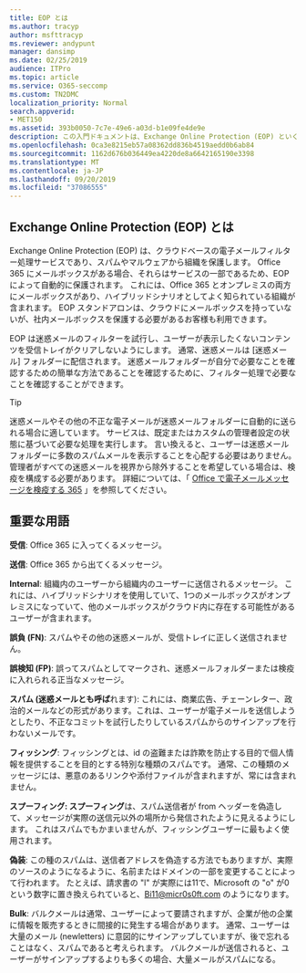 ```yaml
---
title: EOP とは
ms.author: tracyp
author: msfttracyp
ms.reviewer: andypunt
manager: dansimp
ms.date: 02/25/2019
audience: ITPro
ms.topic: article
ms.service: O365-seccomp
ms.custom: TN2DMC
localization_priority: Normal
search.appverid:
- MET150
ms.assetid: 393b0050-7c7e-49e6-a03d-b1e09fe4de9e
description: この入門ドキュメントは、Exchange Online Protection (EOP) といくつかの重要な用語を理解するのに役立ちます。 これは、exchange Online のクラウドホスト型メールボックスを保護している、または Exchange Server 2016 などの社内メールボックスを保護している EOP スタンドアロン365のお客様に対して適用されます。
ms.openlocfilehash: 0ca3e8215eb57a08362dd836b4519aedd0b6ab84
ms.sourcegitcommit: 1162d676b036449ea4220de8a6642165190e3398
ms.translationtype: MT
ms.contentlocale: ja-JP
ms.lasthandoff: 09/20/2019
ms.locfileid: "37086555"
---
```

## <a name="what-is-exchange-online-protection-eop"></a>Exchange Online Protection (EOP) とは

Exchange Online Protection (EOP) は、クラウドベースの電子メールフィルター処理サービスであり、スパムやマルウェアから組織を保護します。 Office 365 にメールボックスがある場合、それらはサービスの一部であるため、EOP によって自動的に保護されます。 これには、Office 365 とオンプレミスの両方にメールボックスがあり、ハイブリッドシナリオとしてよく知られている組織が含まれます。 EOP スタンドアロンは、クラウドにメールボックスを持っていないが、社内メールボックスを保護する必要があるお客様も利用できます。

EOP は迷惑メールのフィルターを試行し、ユーザーが表示したくないコンテンツを受信トレイがクリアしないようにします。 通常、迷惑メールは [迷惑メール] フォルダーに配信されます。 迷惑メールフォルダーが自分で必要なことを確認するための簡単な方法であることを確認するために、フィルター処理で必要なことを確認することができます。  

> [!TIP]
> 迷惑メールやその他の不正な電子メールが迷惑メールフォルダーに自動的に送られる場合に適しています。 サービスは、既定またはカスタムの管理者設定の状態に基づいて必要な処理を実行します。 言い換えると、ユーザーは迷惑メールフォルダーに多数のスパムメールを表示することを心配する必要はありません。 管理者がすべての迷惑メールを視界から除外することを希望している場合は、検疫を構成する必要があります。 詳細については、「 [Office で電子メールメッセージを検疫する 365](quarantine-email-messages.md) 」を参照してください。

## <a name="important-terms"></a>重要な用語

**受信**: Office 365 に入ってくるメッセージ。

**送信**: Office 365 から出てくるメッセージ。

**Internal**: 組織内のユーザーから組織内のユーザーに送信されるメッセージ。 これには、ハイブリッドシナリオを使用していて、1つのメールボックスがオンプレミスになっていて、他のメールボックスがクラウド内に存在する可能性があるユーザーが含まれます。

**誤負 (FN)**: スパムやその他の迷惑メールが、受信トレイに正しく送信されません。

**誤検知 (FP)**: 誤ってスパムとしてマークされ、迷惑メールフォルダーまたは検疫に入れられる正当なメッセージ。

**スパム (迷惑メールとも呼ば**れます): これには、商業広告、チェーンレター、政治的メールなどの形式があります。これは、ユーザーが電子メールを送信しようとしたり、不正なコミットを試行したりしているスパムからのサインアップを行わないメールです。

**フィッシング**: フィッシングとは、id の盗難または詐欺を防止する目的で個人情報を提供することを目的とする特別な種類のスパムです。 通常、この種類のメッセージには、悪意のあるリンクや添付ファイルが含まれますが、常には含まれません。

**スプーフィング: スプーフィング**は、スパム送信者が from ヘッダーを偽造して、メッセージが実際の送信元以外の場所から発信されたように見えるようにします。 これはスパムでもかまいませんが、フィッシングユーザーに最もよく使用されます。

**偽装**: この種のスパムは、送信者アドレスを偽造する方法でもありますが、実際のソースのようになるように、名前またはドメインの一部を変更することによって行われます。 たとえば、請求書の "l" が実際には11で、Microsoft の "o" が0という数字に置き換えられていると、Bi11@micr0s0ft.com のようになります。

**Bulk**: バルクメールは通常、ユーザーによって要請されますが、企業が他の企業に情報を販売するときに間接的に発生する場合があります。 通常、ユーザーは大量のメール (newletters) に意図的にサインアップしていますが、後で忘れることはなく、スパムであると考えられます。 バルクメールが送信されると、ユーザーがサインアップするよりも多くの場合、大量メールがスパムになる。
